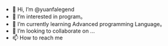 - 👋 Hi, I’m @yuanfalegend
- 👀 I’m interested in  program。
- 🌱 I’m currently learning  Advanced programming Language。
- 💞️ I’m looking to collaborate on ...
- 📫 How to reach me   

<!---
yuanfalegend/yuanfalegend is a ✨ special ✨ repository because its `README.md` (this file) appears on your GitHub profile.
You can click the Preview link to take a look at your changes.
--->
